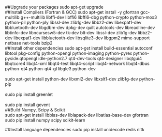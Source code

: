 ##Upgrade your packages
sudo apt-get upgrade
<br>
##Install Compilers (Fortran & GCC)
sudo apt-get install -y gfortran gcc-multilib g++-multilib libffi-dev libffi6 libffi6-dbg python-crypto python-mox3 python-pil python-ply libssl-dev zlib1g-dev libbz2-dev libexpat1-dev libbluetooth-dev libgdbm-dev dpkg-dev quilt autotools-dev libreadline-dev libtinfo-dev libncursesw5-dev tk-dev blt-dev libssl-dev zlib1g-dev libbz2-dev libexpat1-dev libbluetooth-dev libsqlite3-dev libgpm2 mime-support netbase net-tools bzip2
<br>
##Install other dependencies
sudo apt-get install build-essential autoconf libtool pkg-config python-opengl python-imaging python-pyrex python-pyside.qtopengl idle-python2.7 qt4-dev-tools qt4-designer libqtgui4 libqtcore4 libqt4-xml libqt4-test libqt4-script libqt4-network libqt4-dbus python-qt4 python-qt4-gl libgle3 python-dev
<br>
<br>
sudo apt-get install python-dev libxml2-dev libxslt1-dev zlib1g-dev python-pip
<br>
<br>
sudo pip install greenlet
<br>
<br>
sudo pip install gevent
<br>
##Build Numpy, Scipy & Scikit
<br>
sudo apt-get install libblas-dev liblapack-dev libatlas-base-dev gfortran
<br>
sudo pip install numpy scipy scikit-learn

##Install language dependencies
sudo pip install unidecode redis nltk
